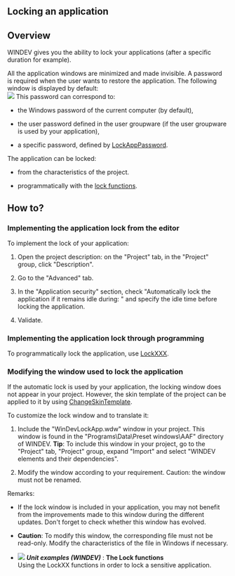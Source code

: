 


## Locking an application
			



<a name="NOTE1"></a>
<a name="NOTE1_1"></a>


## Overview
<a name="overview_ELTTEXTE000153"></a>
WINDEV gives you the ability to lock your applications (after a specific duration for example).

All the application windows are minimized and made invisible. A password is required when the user wants to restore the application. The following window is displayed by default:<br>![](https://doc.pcsoft.fr/en-US/images/image.awp?langid=3&name=Verrouillage_appli%20-%20HC%20N%B0001.gif)
This password can correspond to:

- the Windows password of the current computer (by default), 

- the user password defined in the user groupware (if the user groupware is used by your application), 

- a specific password, defined by [LockAppPassword](../WDLang6/1000017010.md).




The application can be locked:

- from the characteristics of the project.

- programmatically with the [lock functions](../WDLang6/3061100.md).




<a name="NOTE2"></a>
<a name="NOTE2_1"></a>


## How to?
<a name="how_ELTTEXTE000177"></a>


### Implementing the application lock from the editor
<a name="implementing_the_application_lock_from_the_editor_ELTPARAGRAPHE000037"></a>

To implement the lock of your application:

1. Open the project description: on the "Project" tab, in the "Project" group, click "Description".

2. Go to the "Advanced" tab. 

3. In the "Application security" section, check "Automatically lock the application if it remains idle during: " and specify the idle time before locking the application.

4. Validate.



<a name="NOTE2_2"></a>


### Implementing the application lock through programming
<a name="implementing_the_application_lock_through_programming_ELTPARAGRAPHE000065"></a>

To programmatically lock the application, use [LockXXX](../WDLang6/3061100.md).
<a name="NOTE2_3"></a>


### Modifying the window used to lock the application
<a name="modifying_the_window_used_lock_the_application_ELTPARAGRAPHE000075"></a>

If the automatic lock is used by your application, the locking window does not appear in your project. However, the skin template of the project can be applied to it by using [ChangeSkinTemplate](../WDLang1/3013026.md).

To customize the lock window and to translate it:

1. Include the "WinDevLockApp.wdw" window in your project. This window is found in the "Programs\\Data\\Preset windows\\AAF" directory of WINDEV. 
	**Tip**: To include this window in your project, go to the "Project" tab, "Project" group, expand "Import" and select "WINDEV elements and their dependencies".

2. Modify the window according to your requirement. Caution: the window must not be renamed.




Remarks: 

- If the lock window is included in your application, you may not benefit from the improvements made to this window during the different updates. Don't forget to check whether this window has evolved.

- **Caution**: To modify this window, the corresponding file must not be read-only. Modify the characteristics of the file in Windows if necessary.





- ![](https://doc.pcsoft.fr/en-US/images/image.awp?langid=3&name=TheLockfunctions.gif) ***Unit examples (WINDEV)*** : **The Lock functions** <br>Using the LockXX functions in order to lock a sensitive application.


